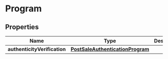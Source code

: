 # Program

## Properties
Name | Type | Description | Notes
------------ | ------------- | ------------- | -------------
**authenticityVerification** | [**PostSaleAuthenticationProgram**](PostSaleAuthenticationProgram.md) |  |  [optional]
